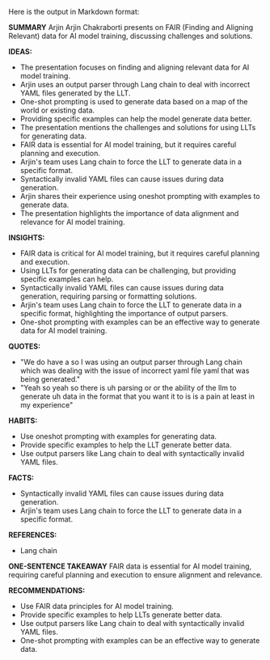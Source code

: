 Here is the output in Markdown format:

**SUMMARY**
Arjin Arjin Chakraborti presents on FAIR (Finding and Aligning Relevant) data for AI model training, discussing challenges and solutions.

**IDEAS:**
* The presentation focuses on finding and aligning relevant data for AI model training.
* Arjin uses an output parser through Lang chain to deal with incorrect YAML files generated by the LLT.
* One-shot prompting is used to generate data based on a map of the world or existing data.
* Providing specific examples can help the model generate data better.
* The presentation mentions the challenges and solutions for using LLTs for generating data.
* FAIR data is essential for AI model training, but it requires careful planning and execution.
* Arjin's team uses Lang chain to force the LLT to generate data in a specific format.
* Syntactically invalid YAML files can cause issues during data generation.
* Arjin shares their experience using oneshot prompting with examples to generate data.
* The presentation highlights the importance of data alignment and relevance for AI model training.

**INSIGHTS:**
* FAIR data is critical for AI model training, but it requires careful planning and execution.
* Using LLTs for generating data can be challenging, but providing specific examples can help.
* Syntactically invalid YAML files can cause issues during data generation, requiring parsing or formatting solutions.
* Arjin's team uses Lang chain to force the LLT to generate data in a specific format, highlighting the importance of output parsers.
* One-shot prompting with examples can be an effective way to generate data for AI model training.

**QUOTES:**
* "We do have a so I was using an output parser through Lang chain which was dealing with the issue of incorrect yaml file yaml that was being generated."
* "Yeah so yeah so there is uh parsing or or the ability of the llm to generate uh data in the format that you want it to is is a pain at least in my experience"

**HABITS:**
* Use oneshot prompting with examples for generating data.
* Provide specific examples to help the LLT generate better data.
* Use output parsers like Lang chain to deal with syntactically invalid YAML files.

**FACTS:**
* Syntactically invalid YAML files can cause issues during data generation.
* Arjin's team uses Lang chain to force the LLT to generate data in a specific format.

**REFERENCES:**
* Lang chain

**ONE-SENTENCE TAKEAWAY**
FAIR data is essential for AI model training, requiring careful planning and execution to ensure alignment and relevance.

**RECOMMENDATIONS:**
* Use FAIR data principles for AI model training.
* Provide specific examples to help LLTs generate better data.
* Use output parsers like Lang chain to deal with syntactically invalid YAML files.
* One-shot prompting with examples can be an effective way to generate data.

